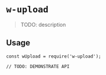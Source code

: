 # `w-upload`

> TODO: description

## Usage

```
const wUpload = require('w-upload');

// TODO: DEMONSTRATE API
```
